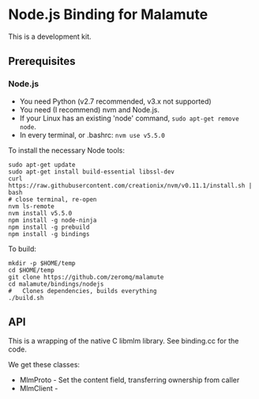 # Node.js Binding for Malamute

This is a development kit.

## Prerequisites

### Node.js

* You need Python (v2.7 recommended, v3.x not supported)
* You need (I recommend) nvm and Node.js.
* If your Linux has an existing 'node' command, `sudo apt-get remove node`.
* In every terminal, or .bashrc: `nvm use v5.5.0`

To install the necessary Node tools:

```
sudo apt-get update
sudo apt-get install build-essential libssl-dev
curl https://raw.githubusercontent.com/creationix/nvm/v0.11.1/install.sh | bash
# close terminal, re-open
nvm ls-remote
nvm install v5.5.0
npm install -g node-ninja
npm install -g prebuild
npm install -g bindings
```

To build:

```
mkdir -p $HOME/temp
cd $HOME/temp
git clone https://github.com/zeromq/malamute
cd malamute/bindings/nodejs
#   Clones dependencies, builds everything
./build.sh
```

## API

This is a wrapping of the native C libmlm library. See binding.cc for the code.

We get these classes:

* MlmProto - Set the content field, transferring ownership from caller
* MlmClient - 
